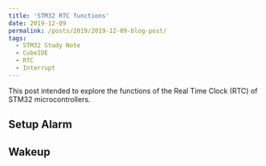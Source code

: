 ```yaml
---
title: 'STM32 RTC functions'
date: 2019-12-09
permalink: /posts/2019/2019-12-09-blog-post/
tags:
  - STM32 Study Note
  - CubeIDE
  - RTC
  - Interrupt
---
```


This post intended to explore the functions of the Real Time Clock (RTC) of STM32 microcontrollers. 

Setup Alarm
---

Wakeup
---

